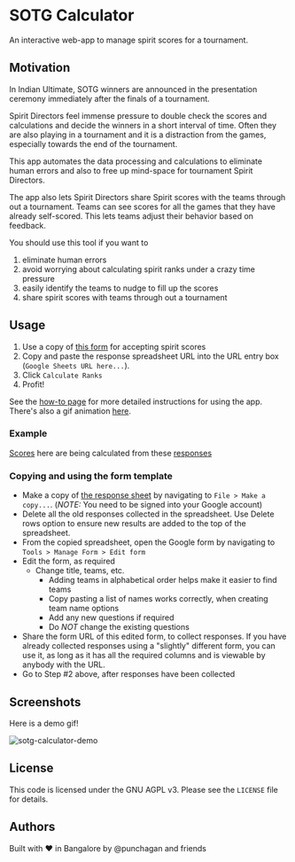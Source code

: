 # SOTG Calculator

An interactive web-app to manage spirit scores for a tournament.

## Motivation

In Indian Ultimate, SOTG winners are announced in the presentation ceremony
immediately after the finals of a tournament.

Spirit Directors feel immense pressure to double check the scores and
calculations and decide the winners in a short interval of time. Often they are
also playing in a tournament and it is a distraction from the games, especially
towards the end of the tournament.

This app automates the data processing and calculations to eliminate human
errors and also to free up mind-space for tournament Spirit Directors.

The app also lets Spirit Directors share Spirit scores with the teams through
out a tournament. Teams can see scores for all the games that they have already
self-scored. This lets teams adjust their behavior based on feedback.

You should use this tool if you want to

1) eliminate human errors
2) avoid worrying about calculating spirit ranks under a crazy time pressure
3) easily identify the teams to nudge to fill up the scores
4) share spirit scores with teams through out a tournament

## Usage

1. Use a copy of [this form](https://docs.google.com/spreadsheets/d/16d4gBNwR2mTrNbB5tq2REGjH-03T4GX701ueOvT-cDo/edit#gid=1545695387) for accepting spirit scores <!-- see-more-link -->
1. Copy and paste the response spreadsheet URL into the URL entry box (`Google
   Sheets URL here...`).
1. Click `Calculate Ranks`
1. Profit!

See the [how-to page](https://sotg.indiaultimate.org/how-to) for more detailed
instructions for using the app.  There's also a gif animation
[here](https://sotg.indiaultimate.org/demo).

### Example

[Scores](https://sotg.indiaultimate.org/score?url=https://docs.google.com/spreadsheets/d/10uHbqsqrFV_5eFdpPi4ybHeKnzEzpNe1uq6LlCR8hwU) here are being calculated from these [responses](https://docs.google.com/spreadsheets/d/10uHbqsqrFV_5eFdpPi4ybHeKnzEzpNe1uq6LlCR8hwU/edit#gid=1141649430)

<!-- More -->
### Copying and using the form template


- Make a copy of [the response sheet](https://docs.google.com/spreadsheets/d/16d4gBNwR2mTrNbB5tq2REGjH-03T4GX701ueOvT-cDo/edit#gid=1545695387) by navigating to `File > Make a
  copy...`. (*NOTE:* You need to be signed into your Google account)
- Delete all the old responses collected in the spreadsheet. Use Delete rows option to ensure new results are added to the top of the spreadsheet.
- From the copied spreadsheet, open the Google form by navigating to `Tools > Manage Form >
  Edit form`
- Edit the form, as required
  - Change title, teams, etc.
    - Adding teams in alphabetical order helps make it easier to find teams
    - Copy pasting a list of names works correctly, when creating team name options
    - Add any new questions if required
    - Do *NOT* change the existing questions
- Share the form URL of this edited form, to collect responses. If you have
  already collected responses using a "slightly" different form, you can use
  it, as long as it has all the required columns and is viewable by anybody
  with the URL.
- Go to Step #2 above, after responses have been collected

## Screenshots

Here is a demo gif!

![sotg-calculator-demo](https://user-images.githubusercontent.com/315678/38825245-7c9694f4-41c9-11e8-837c-c25ae7c307e0.gif)


## License

This code is licensed under the GNU AGPL v3. Please see the `LICENSE` file for
details.

## Authors

Built with :heart: in Bangalore by @punchagan and friends
